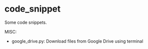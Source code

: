 # code_snippet
Some code snippets.

MISC:
- google_drive.py: Download files from Google Drive using terminal

